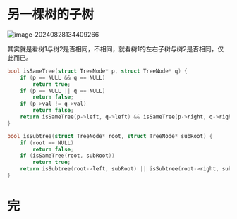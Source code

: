 # 另一棵树的子树

![image-20240828134409266](https://md-wind.oss-cn-nanjing.aliyuncs.com/md/202408281344507.png)

其实就是看树1与树2是否相同，不相同，就看树1的左右子树与树2是否相同，仅此而已。

```c
bool isSameTree(struct TreeNode* p, struct TreeNode* q) {
    if (p == NULL && q == NULL)
        return true;
    if (p == NULL || q == NULL)
        return false;
    if (p->val != q->val)
        return false;
    return isSameTree(p->left, q->left) && isSameTree(p->right, q->right);
}

bool isSubtree(struct TreeNode* root, struct TreeNode* subRoot) {
    if (root == NULL)
        return false;
    if (isSameTree(root, subRoot))
        return true;
    return isSubtree(root->left, subRoot) || isSubtree(root->right, subRoot);
}
```

# 完
